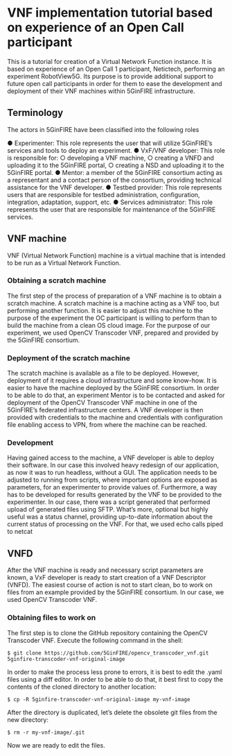 <!-- TITLE: Tutorial Vnf implementation -->
<!-- SUBTITLE: VNF implementation tutorial based on experience of an Open Call 1 participant -->

# VNF implementation tutorial based on experience of an Open Call participant

This is a tutorial for creation of a Virtual Network Function instance. It is based on experience of an Open Call 1 participant, Netictech, performing an experiment RobotView5G. Its purpose is to provide  additional  support  to  future  open  call  participants  in  order  for  them  to  ease  the development and deployment of their VNF machines within 5GinFIRE infrastructure. 


## Terminology 
The actors in 5GinFIRE have been classified into the following roles

●  Experimenter: This role represents the user that will utilize 5GinFIRE’s services and tools to deploy an experiment. 
●  VxF/VNF developer: This role is responsible for: 
○  developing a VNF machine, 
○  creating a VNFD and uploading it to the 5GinFIRE portal, 
○  creating a NSD and uploading it to the 5GinFIRE portal. 
●  Mentor: a member of the 5GinFIRE consortium acting as a representant and a contact person of the consortium, providing technical assistance for the VNF developer. 
●  Testbed provider: This role represents users that are responsible for testbed administration, configuration, integration, adaptation, support, etc. 
●  Services administrator: This role represents the user that are responsible for maintenance of the 5GinFIRE services. 



##  VNF machine 
VNF (Virtual Network Function) machine is a virtual machine that is intended to be run as a Virtual  Network Function. 

###  Obtaining a scratch machine 

The first step of the process of preparation of a VNF machine is to obtain a scratch machine. A scratch machine is a machine acting as a VNF too, but performing another function. It is easier to adjust this machine to the purpose of the experiment the OC participant is willing to perform than to build the machine from a clean OS cloud image.  For the purpose of our experiment, we used OpenCV Transcoder VNF, prepared and provided by the 5GinFIRE consortium. 

###   Deployment of the scratch machine 
The scratch machine is available as a file  to be deployed. However, deployment of it requires a cloud infrastructure and some know-how. It is easier to have the machine deployed by the 5GinFIRE consortium. In order to be able to do that, an experiment Mentor is to be contacted and asked for deployment of the OpenCV Transcoder VNF machine in one of the 5GinFIRE’s federated infrastructure centers. A VNF developer is then provided with credentials to the machine and credentials with configuration file enabling access to VPN, from where the machine can be reached.

###  Development 
Having gained access to the machine, a VNF developer is able to deploy their software. In our case this involved heavy redesign of our application, as now it was to run headless, without a GUI. The application needs to be adjusted to running from scripts, where important options are exposed as parameters, for an experimenter to provide values of. Furthermore, a way has to be developed for results generated by the VNF to be provided to the experimenter. In our case, there was a script generated that performed upload of generated files using SFTP. What’s more, optional but highly useful was a status channel, providing up-to-date information about the current status of processing on the VNF. For that, we used echo calls piped to netcat


##   VNFD 

After the VNF machine is ready and necessary script parameters are known, a VxF developer is ready  to start creation of a VNF Descriptor (VNFD). The easiest course of action is not to start clean, bo to work on files from an example provided by the 
5GinFIRE consortium. In our case, we used OpenCV Transcoder VNF.  
### Obtaining files to work on 

The first step is to clone the GitHub repository containing the OpenCV Transcoder VNF. Execute the following command in the shell: 
 

```text
$ git clone https://github.com/5GinFIRE/opencv_transcoder_vnf.git 5ginfire-transcoder-vnf-original-image 
```

 
In order to make the process less prone to errors, it is best to edit the .yaml files using a diff editor. In order to be able to do that, it best first to copy the contents of the cloned directory to another location: 
 

```text
$ cp -R 5ginfire-transcoder-vnf-original-image my-vnf-image 
```

After the directory is duplicated, let’s delete the obsolete git files from the new directory: 
 

```text
$ rm -r my-vnf-image/.git 
```

 
Now we are ready to edit the files. 





